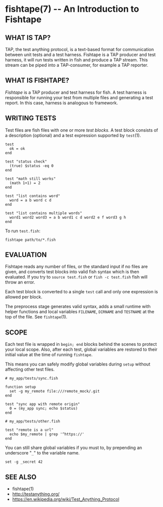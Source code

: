 fishtape(7) -- An Introduction to Fishtape
==========================================

## WHAT IS TAP?

TAP, the test anything protocol, is a text-based format for communication between unit tests and a test harness. Fishtape is a TAP producer and test harness, it will run tests written in fish and produce a TAP stream. This stream can be piped into a TAP-consumer, for example a TAP reporter.

## WHAT IS FISHTAPE?

*Fishtape* is a TAP producer and test harness for fish. A test harness is responsible for running your test from multiple files and generating a test report. In this case, harness is analogous to framework.

## WRITING TESTS

Test files are fish files with one or more *test blocks*. A test block consists of a description (optional) and a test expression supported by `test`(1).

```
test
  ok = ok
end

test "status check"
  (true) $status -eq 0
end

test "math still works"
  (math 1+1) = 2
end

test "list contains word"
  word = a b word c d
end

test "list contains multiple words"
  word1 word2 word3 = a b word1 c d word2 e f word3 g h
end
```

To run `test.fish`:

```
fishtape path/to/*.fish
```

## EVALUATION

Fishtape reads any number of files, or the standard input if no files are given, and converts test blocks into valid fish syntax which is then evaluated. If you try to `source test.fish` or `fish -c test.fish` fish will throw an error.

Each test block is converted to a single `test` call and only one expression is allowed per block.

The preprocess stage generates valid syntax, adds a small runtime with helper functions and local variables `FILENAME`, `DIRNAME` and `TESTNAME` at the top of the file. See `fishtape`(1).

## SCOPE

Each test file is wrapped in `begin; end` blocks behind the scenes to protect your local scope. Also, after each test, global variables are restored to their initial value at the time of running `fishtape`.

This means you can safely modify global variables during `setup` without affecting other test files.

```
# my_app/tests/sync.fish

function setup
  set -g my_remote file:///remote_mock/.git
end

test "sync app with remote origin"
  0 = (my_app sync; echo $status)
end

# my_app/tests/other.fish

test "remote is a url"
  echo $my_remote | grep '^https://'
end
```

You can still share global variables if you must to, by prepending an underscore "`_`" to the variable name.

```
set -g _secret 42
```

## SEE ALSO

* fishtape(1)
* http://testanything.org/
* https://en.wikipedia.org/wiki/Test_Anything_Protocol
